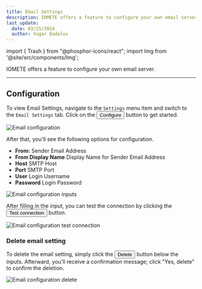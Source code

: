 ```yaml
---
title: Email Settings
description: IOMETE offers a feature to configure your own email server.
last_update:
  date: 03/25/2024
  author: Vugar Dadalov
---
```


import { Trash } from "@phosphor-icons/react";
import Img from '@site/src/components/Img';

IOMETE offers a feature to configure your own email server.

---

## Configuration

To view Email Settings, navigate to the `Settings` menu item and switch to the `Email Settings` tab.
Click on the <button class="button button--primary button-iom">Configure</button> button to get started.

<Img src="/img/user-guide/email-settings/email-settings.png" alt="Email configuration" />

After that, you'll see the following options for configuration.

- **From:** Sender Email Address
- **From Display Name** Display Name for Sender Email Address
- **Host** SMTP Host
- **Port** SMTP Port
- **User** Login Username
- **Password** Login Password

<Img src="/img/user-guide/email-settings/email-settings-inputs.png" alt="Email configuration inputs" maxWidth="600px"/>

After filling in the input, you can test the connection by clicking the <button class="button button--default button-iom">Test connection</button> button.

<Img src="/img/user-guide/email-settings/email-settings-test-connection.png" alt="Email configuration test connection" maxWidth="600px"/>

### Delete email setting

To delete the email setting, simply click the <button class="button button--danger button--outline button-iom"><Trash size={16} /> Delete</button> button below the inputs. Afterward, you'll receive a confirmation message; click "Yes, delete" to confirm the deletion.

<Img src="/img/user-guide/email-settings/email-settings-delete.png" alt="Email configuration delete" maxWidth="600px"/>
